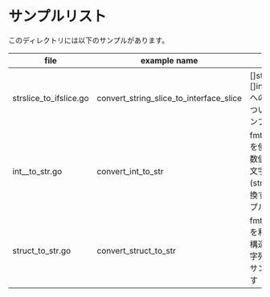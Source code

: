 # サンプルリスト

このディレクトリには以下のサンプルがあります。

| file                   | example name                            | note                                                                        |
| ---------------------- | --------------------------------------- | --------------------------------------------------------------------------- |
| strslice_to_ifslice.go | convert_string_slice_to_interface_slice | []string から []interface{} への変換についてのサンプルです.                 |
| int__to_str.go         | convert_int_to_str                      | fmt.Sprint() を使って、数値 (int) を 文字列 (string) に変換するサンプルです |
| struct_to_str.go       | convert_struct_to_str                   | fmt.Sprint() を利用して 構造体 を 文字列 にするサンプルです                 |
